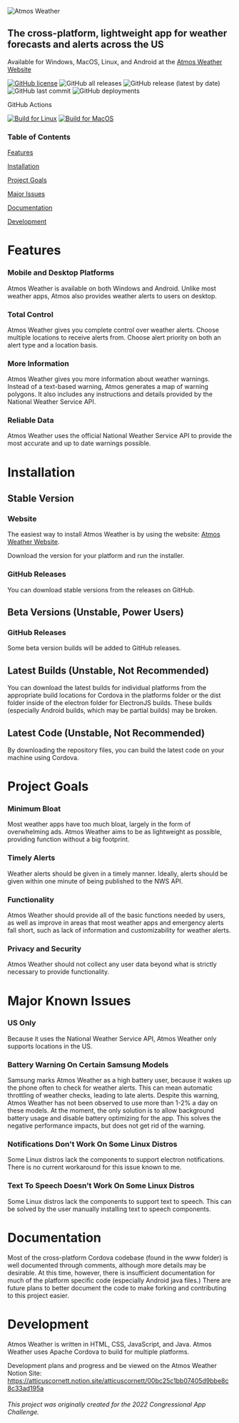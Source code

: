 ![Atmos Weather](https://raw.githubusercontent.com/atticuscornett/AtmosWeather/main/logo.svg)
## The cross-platform, lightweight app for weather forecasts and alerts across the US
Available for Windows, MacOS, Linux, and Android at the [Atmos Weather Website](https://atticuscornett.github.io/AtmosWeather)

[![GitHub license](https://img.shields.io/github/license/atticuscornett/AtmosWeather)](https://github.com/atticuscornett/AtmosWeather/blob/main/LICENSE)
![GitHub all releases](https://img.shields.io/github/downloads/atticuscornett/atmosweather/total)
![GitHub release (latest by date)](https://img.shields.io/github/v/release/atticuscornett/atmosweather)
![GitHub last commit](https://img.shields.io/github/last-commit/atticuscornett/atmosweather)
![GitHub deployments](https://img.shields.io/github/deployments/atticuscornett/atmosweather/github-pages?label=github%20pages)

GitHub Actions

[![Build for Linux](https://github.com/atticuscornett/AtmosWeather/actions/workflows/linux-builder.yml/badge.svg)](https://github.com/atticuscornett/AtmosWeather/actions/workflows/linux-builder.yml)
[![Build for MacOS](https://github.com/atticuscornett/AtmosWeather/actions/workflows/main.yml/badge.svg)](https://github.com/atticuscornett/AtmosWeather/actions/workflows/main.yml)

### Table of Contents
[Features](#features)

[Installation](#installation)

[Project Goals](#goals)

[Major Issues](#issues)

[Documentation](#documentation)

[Development](#development)

# Features

### Mobile and Desktop Platforms
Atmos Weather is available on both Windows and Android.
Unlike most weather apps, Atmos also provides weather alerts to users on desktop.

### Total Control
Atmos Weather gives you complete control over weather alerts. Choose multiple locations to receive alerts from. Choose alert priority on both an alert type and a location basis.

### More Information
Atmos Weather gives you more information about weather warnings.
Instead of a text-based warning, Atmos generates a map of warning polygons.
It also includes any instructions and details provided by the National Weather Service API.

### Reliable Data
Atmos Weather uses the official National Weather Service API to provide the most accurate and up to date warnings possible.

# Installation

## Stable Version

### Website
The easiest way to install Atmos Weather is by using the website: [Atmos Weather Website](https://atticuscornett.github.io/AtmosWeather).

Download the version for your platform and run the installer.

### GitHub Releases
You can download stable versions from the releases on GitHub.

## Beta Versions (Unstable, Power Users)

### GitHub Releases
Some beta version builds will be added to GitHub releases.

## Latest Builds (Unstable, Not Recommended)
You can download the latest builds for individual platforms from the appropriate build locations for Cordova in the platforms folder or the dist folder inside of the electron folder for ElectronJS builds. These builds (especially Android builds, which may be partial builds) may be broken.

## Latest Code (Unstable, Not Recommended)
By downloading the repository files, you can build the latest code on your machine using Cordova.

# <a name="goals"></a>Project Goals
### Minimum Bloat
Most weather apps have too much bloat, largely in the form of overwhelming ads. Atmos Weather aims to be as lightweight as possible, providing function without a big footprint.

### Timely Alerts
Weather alerts should be given in a timely manner. Ideally, alerts should be given within one minute of being published to the NWS API.

### Functionality
Atmos Weather should provide all of the basic functions needed by users, as well as improve in areas that most weather apps and emergency alerts fall short, such as lack of information and customizability for weather alerts.

### Privacy and Security
Atmos Weather should not collect any user data beyond what is strictly necessary to provide functionality.

# <a name="issues"></a>Major Known Issues

### US Only

Because it uses the National Weather Service API, Atmos Weather only supports locations in the US.

### Battery Warning On Certain Samsung Models

Samsung marks Atmos Weather as a high battery user, because it wakes up the phone often to check for weather alerts.
This can mean automatic throttling of weather checks, leading to late alerts.
Despite this warning, Atmos Weather has not been observed to use more than 1-2% a day on these models.
At the moment, the only solution is to allow background battery usage and disable battery optimizing for the app.
This solves the negative performance impacts, but does not get rid of the warning.

### Notifications Don't Work On Some Linux Distros

Some Linux distros lack the components to support electron notifications. There is no current workaround for this issue known to me.

### Text To Speech Doesn't Work On Some Linux Distros

Some Linux distros lack the components to support text to speech. This can be solved by the user manually installing text to speech components.

# Documentation

Most of the cross-platform Cordova codebase (found in the www folder) is well documented through comments, although more details may be desirable. At this time, however, there is insufficient documentation for much of the platform specific code (especially Android java files.) There are future plans to better document the code to make forking and contributing to this project easier.

# Development
Atmos Weather is written in HTML, CSS, JavaScript, and Java. Atmos Weather uses Apache Cordova to build for multiple platforms.

Development plans and progress and be viewed on the Atmos Weather Notion Site: https://atticuscornett.notion.site/atticuscornett/00bc25c1bb07405d9bbe8c8c33ad195a

###### This project was originally created for the 2022 Congressional App Challenge.
